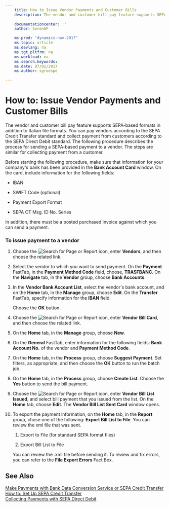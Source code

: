```yaml
---
    title: How to Issue Vendor Payments and Customer Bills 
    description: The vendor and customer bill pay feature supports SEPA-based formats in addition to Italian file formats. You can pay vendors according to the SEPA Credit Transfer standard and collect payment from customers according to the SEPA Direct Debit standard. The following procedure describes the process for sending a SEPA-based payment to a vendor. The steps are similar for collecting payment from a customer.
    
    documentationcenter: ''
    author: SorenGP

    ms.prod: "dynamics-nav-2017"
    ms.topic: article
    ms.devlang: na
    ms.tgt_pltfrm: na
    ms.workload: na
    ms.search.keywords:
    ms.date: 07/01/2017
    ms.author: sgroespe

---
```

# How to: Issue Vendor Payments and Customer Bills
The vendor and customer bill pay feature supports SEPA-based formats in addition to Italian file formats. You can pay vendors according to the SEPA Credit Transfer standard and collect payment from customers according to the SEPA Direct Debit standard. The following procedure describes the process for sending a SEPA-based payment to a vendor. The steps are similar for collecting payment from a customer.  
  
 Before starting the following procedure, make sure that information for your company's bank has been provided in the **Bank Account Card** window. On the card, include information for the following fields:  
  
-   IBAN  
  
-   SWIFT Code (optional)  
  
-   Payment Export Format  
  
-   SEPA CT Msg. ID No. Series  
  
 In addition, there must be a posted purchased invoice against which you can send a payment.  
  
### To issue payment to a vendor  
  
1.  Choose the ![Search for Page or Report](media/ui-search/search_small.png "Search for Page or Report icon") icon, enter **Vendors**, and then choose the related link.  
  
2.  Select the vendor to which you want to send payment. On the **Payment** FastTab, in the **Payment Method Code** field, choose, **TRASFBANC**. On the **Navigate** tab, in the **Vendor** group, choose **Bank Accounts**.  
  
3.  In the **Vendor Bank Account List**, select the vendor's bank account, and on the **Home** tab, in the **Manage** group, choose **Edit**. On the **Transfer** FastTab, specify information for the **IBAN** field.  
  
     Choose the **OK** button.  
  
4.  Choose the ![Search for Page or Report](media/ui-search/search_small.png "Search for Page or Report icon") icon, enter **Vendor Bill Card**, and then choose the related link.  
  
5.  On the **Home** tab, in the **Manage** group, choose **New**.  
  
6.  On the **General** FastTab, enter information for the following fields: **Bank Account No.** of the vendor and **Payment Method Code**.  
  
7.  On the **Home** tab, in the **Process** group, choose **Suggest Payment**. Set filters, as appropriate, and then choose the **OK** button to run the batch job.  
  
8.  On the **Home** tab, in the **Process** group, choose **Create List**. Choose the **Yes** button to send the bill payment.  
  
9. Choose the ![Search for Page or Report](media/ui-search/search_small.png "Search for Page or Report icon") icon, enter **Vendor Bill List Issued**, and select bill payment that you issued from the list. On the **Home** tab, choose **Edit**. The **Vendor Bill List Sent Card** window opens.  
  
10. To export the payment information, on the **Home** tab, in the **Report** group, chose one of the following: **Export Bill List to File**. You can review the xml file that was sent.  
  
    1.  Export to File (for standard SEPA format files)  
  
    2.  Export Bill List to File  
  
     You can review the .xml file before sending it. To review and fix errors, you can refer to the **File Export Errors** Fact Box.  
  
## See Also  
 [Make Payments with Bank Data Conversion Service or SEPA Credit Transfer](make-payments-with-bank-data-conversion-service-or-sepa-credit-transfer.md)   
 [How to: Set Up SEPA Credit Transfer](how-to-set-up-sepa-credit-transfer.md)   
 [Collecting Payments with SEPA Direct Debit](collect-payments-with-sepa-direct-debit.md)